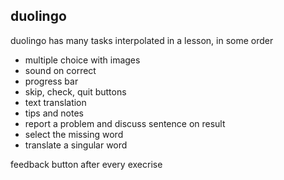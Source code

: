 


## duolingo
duolingo has many tasks interpolated in a lesson, in some order
- multiple choice with images
- sound on correct
- progress bar
- skip, check, quit buttons
- text translation
- tips and notes
- report a problem and discuss sentence on result
- select the missing word
- translate a singular word

feedback button after every execrise
